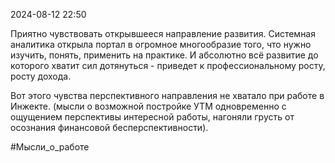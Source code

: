 2024-08-12 22:50

Приятно чувствовать открывшееся направление развития. Системная аналитика открыла портал в огромное многообразие того, что нужно изучить, понять, применить на практике. И абсолютно всё развитие до которого хватит сил дотянуться - приведет к профессиональному росту, росту дохода.

Вот этого чувства перспективного направления не хватало при работе в Инжекте.
(мысли о возможной постройке УТМ одновременно с ощущением перспективы интересной работы, нагоняли грусть от осознания финансовой бесперспективности).

#Мысли_о_работе